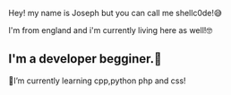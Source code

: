 Hey! my name is Joseph but you can call me shellc0de!😅

I'm from england and i'm currently living here as well!🤓

I'm a developer begginer.🔐
------------------------------------------------------

📖I’m currently learning cpp,python php and css!










